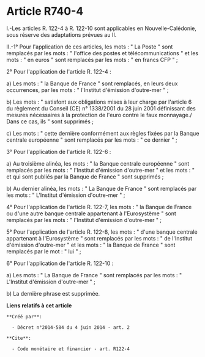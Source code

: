 # Article R740-4

I.-Les articles R. 122-4 à R. 122-10 sont applicables en Nouvelle-Calédonie, sous réserve des adaptations prévues au II. 

II.-1° Pour l'application de ces articles, les mots : " La Poste " sont remplacés par les mots : " l'office des postes et
télécommunications " et les mots : " en euros " sont remplacés par les mots : " en francs CFP " ; 

2° Pour l'application de l'article R. 122-4 : 

a) Les mots : " la Banque de France " sont remplacés, en leurs deux occurrences, par les mots : " l'Institut d'émission
d'outre-mer " ; 

b) Les mots : " satisfont aux obligations mises à leur charge par l'article 6 du règlement du Conseil (CE) n° 1338/2001 du 28
juin 2001 définissant des mesures nécessaires à la protection de l'euro contre le faux monnayage./ Dans ce cas, ils " sont
supprimés ; 

c) Les mots : " cette dernière conformément aux règles fixées par la Banque centrale européenne " sont remplacés par les
mots : " ce dernier " ; 

3° Pour l'application de l'article R. 122-6 : 

a) Au troisième alinéa, les mots : " la Banque centrale européenne " sont remplacés par les mots : " l'Institut d'émission
d'outre-mer " et les mots : " et qui sont publiés par la Banque de France " sont supprimés ; 

b) Au dernier alinéa, les mots : " La Banque de France " sont remplacés par les mots : " L'Institut d'émission d'outre-mer
" ; 

4° Pour l'application de l'article R. 122-7, les mots : " la Banque de France ou d'une autre banque centrale appartenant à
l'Eurosystème " sont remplacés par les mots : " l'Institut d'émission d'outre-mer " ; 

5° Pour l'application de l'article R. 122-8, les mots : " d'une banque centrale appartenant à l'Eurosystème " sont remplacés
par les mots : " de l'Institut d'émission d'outre-mer " et les mots : " la Banque de France " sont remplacés par le mot : "
lui " ; 

6° Pour l'application de l'article R. 122-10 : 

a) Les mots : " La Banque de France " sont remplacés par les mots : " L'Institut d'émission d'outre-mer " ; 

b) La dernière phrase est supprimée.

**Liens relatifs à cet article**

	**Créé par**:

	  - Décret n°2014-584 du 4 juin 2014 - art. 2

	**Cite**:

	  - Code monétaire et financier - art. R122-4
